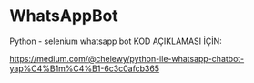 # WhatsAppBot
Python - selenium whatsapp bot
KOD AÇIKLAMASI İÇİN: 

https://medium.com/@chelewy/python-ile-whatsapp-chatbot-yap%C4%B1m%C4%B1-6c3c0afcb365

